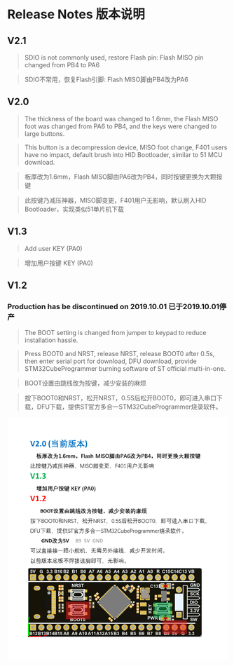 # Release Notes 版本说明

## V2.1 
> SDIO is not commonly used, restore Flash pin: Flash MISO pin changed from PB4 to PA6

> SDIO不常用，恢复Flash引脚: Flash MISO脚由PB4改为PA6

## V2.0
> The thickness of the board was changed to 1.6mm, the Flash MISO foot was changed from PA6 to PB4, and the keys were changed to large buttons.

> This button is a decompression device, MISO foot change, F401 users have no impact, default brush into HID Bootloader, similar to 51 MCU download.

> 板厚改为1.6mm，Flash MISO脚由PA6改为PB4，同时按键更换为大颗按键

> 此按键乃减压神器，MISO脚变更，F401用户无影响，默认刷入HID Bootloader，实现类似51单片机下载

## V1.3
> Add user KEY (PA0)

> 增加用户按键 KEY (PA0)

## V1.2 
### Production has be discontinued on 2019.10.01 已于2019.10.01停产
> The BOOT setting is changed from jumper to keypad to reduce installation hassle.

> Press BOOT0 and NRST, release NRST, release BOOT0 after 0.5s, then enter serial port for download, DFU download, provide STM32CubeProgrammer burning software of ST official multi-in-one.

> BOOT设置由跳线改为按键，减少安装的麻烦

> 按下BOOT0和NRST，松开NRST，0.5S后松开BOOT0，即可进入串口下载，DFU下载，提供ST官方多合一STM32CubeProgrammer烧录软件。

![Release Notes](/STM32F401CCU6-Black-Board/HDK/版本说明.png "Release Notes")
